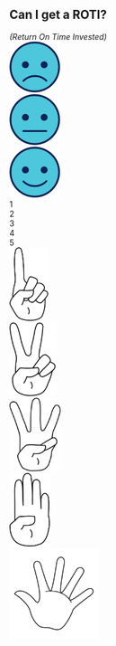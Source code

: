 ## Can I get a ROTI?

<div class="text-xs -mt-2">
  <i>(Return On Time Invested)</i>
</div>

<div class="mt-10 flex">
  <div class="flex-1 flex justify-center">
    <img src="/images/roti/roti-bad.png" style="width: 90px;">
  </div>
  <div class="flex-1 flex justify-center">
    <img src="/images/roti/roti-ok.png" style="width: 90px;">
  </div>
  <div class="flex-1 flex justify-center">
    <img src="/images/roti/roti-good.png" style="width: 90px;">
  </div>
</div>

<div class="mt-8 flex justify-center w-full">
  <div class="flex-1 text-2xl text-white bg-orange-300 flex justify-center items-center h-13 border-r">1</div>
  <div class="flex-1 text-2xl text-white bg-orange-300 flex justify-center items-center h-13 border-r">2</div>
  <div class="flex-1 text-2xl text-white bg-orange-300 flex justify-center items-center h-13 border-r">3</div>
  <div class="flex-1 text-2xl text-white bg-orange-300 flex justify-center items-center h-13 border-r">4</div>
  <div class="flex-1 text-2xl text-white bg-orange-300 flex justify-center items-center h-13 border-r">5</div>
</div>

<div class="flex mt-8">
  <div class="flex-1 flex justify-center">
    <img src="/images/roti/roti-1.png" style="height: 130px;">
  </div>
  <div class="flex-1 flex justify-center">
    <img src="/images/roti/roti-2.png" style="height: 130px;">
  </div>
  <div class="flex-1 flex justify-center">
    <img src="/images/roti/roti-3.png" style="height: 130px;">
  </div>
  <div class="flex-1 flex justify-center">
    <img src="/images/roti/roti-4.png" style="height: 130px;">
  </div>
  <div class="flex-1 flex justify-center -mt-3">
    <img src="/images/roti/roti-5.png" style="height: 160px;">
  </div>
</div>

